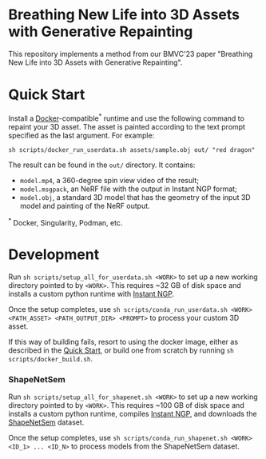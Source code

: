 # Breathing New Life into 3D Assets with Generative Repainting

This repository implements a method from our BMVC'23 paper "Breathing New Life into 3D Assets with Generative Repainting".

# Quick Start

Install a [Docker](https://www.docker.com/)-compatible<sup>*</sup> runtime and use the following command to repaint your 3D asset. 
The asset is painted according to the text prompt specified as the last argument. 
For example:

```shell
sh scripts/docker_run_userdata.sh assets/sample.obj out/ "red dragon"
```

The result can be found in the `out/` directory. It contains:

- `model.mp4`, a 360-degree spin view video of the result;
- `model.msgpack`, an NeRF file with the output in Instant NGP format;
- `model.obj`, a standard 3D model that has the geometry of the input 3D model and painting of the NeRF output.

<sup>*</sup> Docker, Singularity, Podman, etc.

# Development

Run `sh scripts/setup_all_for_userdata.sh <WORK>` to set up a new working directory pointed to by `<WORK>`. 
This requires ~32 GB of disk space and installs a custom python runtime with [Instant NGP](https://github.com/NVlabs/instant-ngp).

Once the setup completes, use `sh scripts/conda_run_userdata.sh <WORK> <PATH_ASSET> <PATH_OUTPUT_DIR> <PROMPT>` to process your custom 3D asset.

If this way of building fails, resort to using the docker image, either as described in the [Quick Start](#quick-start), or build one from scratch by running `sh scripts/docker_build.sh`. 

### ShapeNetSem

Run `sh scripts/setup_all_for_shapenet.sh <WORK>` to set up a new working directory pointed to by `<WORK>`. 
This requires ~100 GB of disk space and installs a custom python runtime, compiles [Instant NGP](https://github.com/NVlabs/instant-ngp), and downloads the [ShapeNetSem](https://shapenet.org/) dataset.

Once the setup completes, use `sh scripts/conda_run_shapenet.sh <WORK> <ID_1> ... <ID_N>` to process models from the ShapeNetSem dataset.
